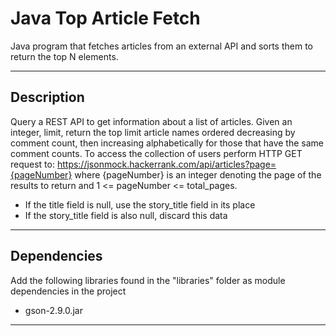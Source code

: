 # Java Top Article Fetch
Java program that fetches articles from an external API and sorts them to return the top N elements.

----------

## Description

Query a REST API to get information about a list of articles.
Given an integer, limit, return the top limit article names ordered decreasing by comment count, then increasing alphabetically for those that have the same comment counts.
To access the collection of users perform HTTP GET request to: https://jsonmock.hackerrank.com/api/articles?page={pageNumber} where {pageNumber} is an integer denoting the page of the results to return and 1 <= pageNumber <= total_pages.
- If the title field is null, use the story_title field in its place
- If the story_title field is also null, discard this data

----------

## Dependencies

Add the following libraries found in the "libraries" folder as module dependencies in the project
- gson-2.9.0.jar

----------